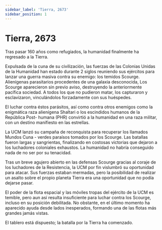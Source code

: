 ```yaml
---
sidebar_label: 'Tierra, 2673'
sidebar_position: 1
---
```


# Tierra, 2673

Tras pasar 160 años como refugiados, la humanidad finalmente ha regresado a la Tierra.

Expulsada de la cuna de su civilización, las fuerzas de las Colonias Unidas de la Humanidad han estado durante 2 siglos reuniendo sus ejércitos para lanzar una guerra masiva contra su enemigo: los temidos Scourge. Alienígenas parasitarios procedentes de una galaxia desconocida, Los Scourge aparecieron sin previo aviso, destruyendo la anteriormente pacífica sociedad. A todos los que no pudieron matar, los capturaron y esclavizaron, vinculándolos forzadamente con sus huéspedes.

El luchar contra éstos parásitos, así como contra otros enemigos como la enigmática raza alienígena Shaltari o los escindidos humanos de la República Post- humana (PHR) convirtió a la humanidad en una raza militar, con un destino manifiesto en las estrellas.

La UCM lanzó su campaña de reconquista para recuperar los llamados Mundos Cuna - verdes paraísos tomados por los Scourge. Las batallas fueron largas y sangrientas, finalizando en costosas victorias que dejaron a los luchadores coloniales exhaustos. La humanidad no habría conseguido nada de no ser por su tenacidad.

Tras un breve agujero abierto en las defensas Scourge gracias al coraje de los luchadores de la Resistencia, la UCM por fin vislumbró su oportunidad para atacar. Sus fuerzas estaban mermadas, pero la posibilidad de realizar un asalto sobre el propio planeta Tierra era una oportunidad que no podía dejarse pasar.

El poder de la flota espacial y las móviles tropas del ejército de la UCM es temible, pero aun así resulta insuficiente para luchar contra los Scourge, incluso en su posición debilitada. No obstante, en el último momento ha aparecido ayuda desde lados inesperados, formando una de las flotas más grandes jamás vistas.

El tablero está dispuesto; la batalla por la Tierra ha comenzado.
